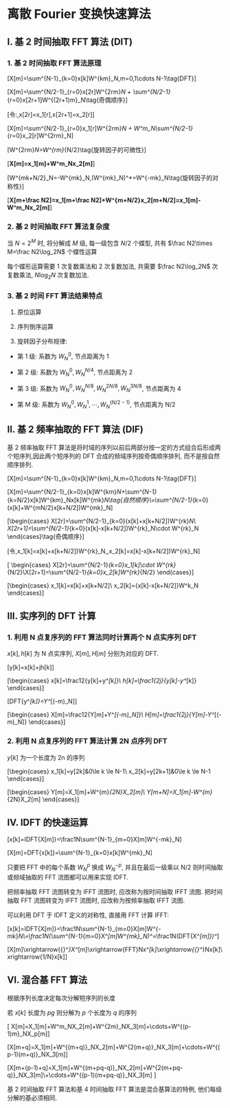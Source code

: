 # 离散 Fourier 变换快速算法

## I. 基 2 时间抽取 FFT 算法 (DIT)

### 1. 基 2 时间抽取 FFT 算法原理

\[X[m]=\sum^{N-1}_{k=0}x[k]W^{km}_N,m=0,1\cdots N-1\tag{DFT}\]

\[X[m]=\sum^{N/2-1}_{r=0}x[2r]W^{2rm}_N + \sum^{N/2-1}_{r=0}x[2r+1]W^{(2r+1)m}_N\tag{奇偶顺序}\]

\[令:\,x[2r]=x_1[r],x[2r+1]=x_2[r]\]

\[X[m]=\sum^{N/2-1}_{r=0}x_1[r]W^{2rm}_N + W^m_N\sum^{N/2-1}_{r=0}x_2[r]W^{2rm}_N\]

\[W^{2rm}_N=W^{rm}_{N/2}\tag{旋转因子的可微性}\]

\[**X[m]=x_1[m]+W^m_Nx_2[m]**\]

\[W^{mk+N/2}_N=-W^{mk}_N,(W^{mk}_N)^*=W^{-mk}_N\tag{旋转因子的对称性}\]

\[**X[m+\frac N2]=x_1[m+\frac N2]+W^{m+N/2}x_2[m+N/2]=x_1[m]-W^m_Nx_2[m]**\]

### 2. 基 2 时间抽取 FFT 算法复杂度

当 $N=2^M$ 时, 将分解成 $M$ 级, 每一级包含 $N/2$ 个蝶型, 共有 $\frac N2\times M=\frac N2\log_2N$ 个蝶性运算

每个蝶形运算需要 1 次复数乘法和 2 次复数加法, 共需要 $\frac N2\log_2N$ 次复数乘法, $N\log_2N$ 次复数加法.

### 3. 基 2 时间 FFT 算法结果特点

1. 原位运算

2. 序列倒序运算

3. 旋转因子分布规律:

- 第 1 级: 系数为 $W^0_N$, 节点距离为 1

- 第 2 级: 系数为 $W^0_N,W^{N/4}_N$, 节点距离为 2

- 第 3 级: 系数为 $W^0_N,W^{N/8}_N,W^{2N/8}_N,W^{3N/8}_N$, 节点距离为 4

- 第 M 级: 系数为 $W^0_N,W^1_N,\cdots,W^{(N/2-1)}_N$, 节点距离为 N/2

## II. 基 2 频率抽取的 FFT 算法 (DIF)

基 2 频率抽取 FFT 算法是将时域的序列以前后两部分按一定的方式组合后形成两个短序列,因此两个短序列的 DFT 合成的频域序列按奇偶顺序排列, 而不是按自然顺序排列.

\[X[m]=\sum^{N-1}_{k=0}x[k]W^{km}_N,m=0,1\cdots N-1\tag{DFT}\]

\[X[m]=\sum^{N/2-1}_{k=0}x[k]W^{km}_N+\sum^{N-1}_{k=N/2}x[k]W^{km}_Nx[k]W^{mk}_N\tag{自然顺序}\\=\sum^{N/2-1}_{k=0}(x[k]+W^{mN/2}x[k+N/2])W^{mk}_N\]

\[\begin{cases}
X[2r]=\sum^{N/2-1}_{k=0}(x[k]+x[k+N/2])W^{rk}_N\\
X[2r+1]=\sum^{N/2-1}_{k=0}(x[k]-x[k+N/2])W^{rk}_N\cdot W^{rk}_N
\end{cases}\tag{奇偶顺序}\]

\[令\,x_1[k]=x[k]+x[k+N/2])W^{rk}_N,\,x_2[k]=x[k]-x[k+N/2])W^{rk}_N\]

\[
\begin{cases}
X[2r]=\sum^{N/2-1}_{k=0}x_1[k]\cdot W^{rk}_{N/2}\\X[2r+1]=\sum^{N/2-1}_{k=0}x_2[k]W^{rk}_{N/2}
\end{cases}\]

\[\begin{cases}
x_1[k]=x[k]+x[k+N/2]\\
x_2[k]=\{x[k]-x[k+N/2]\}W^k_N
\end{cases}\]

## III. 实序列的 DFT 计算

### 1. 利用 N 点复序列的 FFT 算法同时计算两个 N 点实序列 DFT

$x[k], h[k]$ 为 N 点实序列, $X[m], H[m]$ 分别为对应的 DFT.

\[y[k]=x[k]+jh[k]\]

\[\begin{cases}
x[k]=\frac12\{y[k]+y^*[k]\}\\
h[k]=\frac1{2j}\{y[k]-y^*[k]\}
\end{cases}\]

\[DFT\{y^*[k]\}=Y^*[(-m)_N]\]

\[\begin{cases}
X[m]=\frac12\{Y[m]+Y^*[(-m)_N]\}\\
H[m]=\frac1{2j}\{Y[m]-Y^*[(-m)_N]\}
\end{cases}\]

### 2. 利用 N 点复序列的 FFT 算法计算 2N 点序列 DFT

$y[k]$ 为一个长度为 2n 的序列

\[\begin{cases}
x_1[k]=y[2k]&0\le k \le N-1\\
x_2[k]=y[2k+1]&0\le k \le N-1
\end{cases}\]

\[\begin{cases}
Y[m]=X_1[m]+W^{m}_{2N}X_2[m]\\
Y[m+N]=X_1[m]-W^{m}_{2N}X_2[m]
\end{cases}\]

## IV. IDFT 的快速运算

\[x[k]=IDFT\{X[m]\}=\frac1N\sum^{N-1}_{m=0}X[m]W^{-mk}_N\]

\[X[m]=DFT\{x[k]\}=\sum^{N-1}_{k=0}x[k]W^{mk}_N\]

只要把 FFT 中的每个系数 $W^p_N$ 换成 $W^{-p}_N$, 并且在最后一级乘以 N/2 则时间抽取或频域抽取的 FFT 流图都可以用来实现 IDFT.

把频率抽取 FFT 流图转变为 IFFT 流图时, 应改称为按时间抽取 IFFT 流图.
把时间抽取 FFT 流图转变为 IFFT 流图时, 应改称为按频率抽取 IFFT 流图.

可以利用 DFT 于 IDFT 定义的对称性, 直接用 FFT 计算 IFFT:

\[x[k]=IDFT\{X[m]\}=\frac1N\sum^{N-1}_{m=0}X[m]W^{-mk}_N\\=\frac1N(\sum^{N-1}_{m=0}X^*[m]W^{mk}_N)^*=\frac1N(DFT\{X^*[m]\})^*\]

\[X[m]\xrightarrow{\{\}^*}X^*[m]\xrightarrow{FFT}Nx^*[k]\xrightarrow{\{\}^*}Nx[k]\xrightarrow{1/N}x[k]\]

## VI. 混合基 FFT 算法

根据序列长度决定每次分解短序列的长度

若 $x[k]$ 长度为 $pg$ 则分解为 $p$ 个长度为 $q$ 的序列

\[
X[m]=X_1[m]+W^m_NX_2[m]+W^{2m}_NX_3[m]+\cdots+W^{(p-1)m}_NX_p[m]\]

\[X[m+q]=X_1[m]+W^{(m+q)}_NX_2[m]+W^{2(m+q)}_NX_3[m]+\cdots+W^{(p-1)(m+q)}_NX_3[m]\]

\[X[m+(p-1)+q]=X_1[m]+W^{(m+pq-q)}_NX_2[m]+W^{2(m+pq-q)}_NX_3[m]\\+\cdots+W^{(p-1)(m+pq-q)}_NX_3[m]
\]

基 2 时间抽取 FFT 算法和基 4 时间抽取 FFT 算法是混合基算法的特例, 他们每级分解的基必须相同.
